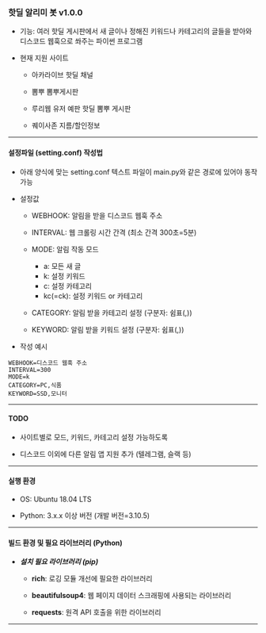 ### 핫딜 알리미 봇 v1.0.0

- 기능: 여러 핫딜 게시판에서 새 글이나 정해진 키워드나 카테고리의 글들을 받아와 디스코드 웹훅으로 쏴주는 파이썬 프로그램

- 현재 지원 사이트
	- 아카라이브 핫딜 채널
	
	- 뽐뿌 뽐뿌게시판
	
	- 루리웹 유저 예판 핫딜 뽐뿌 게시판
	
	- 퀘이사존 지름/할인정보
---

#### 설정파일 (setting.conf) 작성법

- 아래 양식에 맞는 setting.conf 텍스트 파일이 main.py와 같은 경로에 있어야 동작 가능

- 설정값
	- WEBHOOK: 알림을 받을 디스코드 웹훅 주소
	
	- INTERVAL: 웹 크롤링 시간 간격 (최소 간격 300초=5분)
	
	- MODE: 알림 작동 모드
		- a: 모든 새 글
		- k: 설정 키워드
		- c: 설정 카테고리
		- kc(=ck): 설정 키워드 or 카테고리
	
	- CATEGORY: 알림 받을 카테고리 설정 (구분자: 쉼표(,))
	
	- KEYWORD: 알림 받을 키워드 설정 (구분자: 쉼표(,))

- 작성 예시
```
WEBHOOK=디스코드 웹훅 주소
INTERVAL=300
MODE=k
CATEGORY=PC,식품
KEYWORD=SSD,모니터
```

---

#### TODO

- 사이트별로 모드, 키워드, 카테고리 설정 가능하도록

- 디스코드 이외에 다른 알림 앱 지원 추가 (텔레그램, 슬랙 등)

---

#### 실행 환경

- OS: Ubuntu 18.04 LTS

- Python: 3.x.x 이상 버전 (개발 버전=3.10.5)

---

#### 빌드 환경 및 필요 라이브러리 (Python)

- ***설치 필요 라이브러리 (pip)***
  - **rich**: 로깅 모듈 개선에 필요한 라이브러리

  - **beautifulsoup4**: 웹 페이지 데이터 스크래핑에 사용되는 라이브러리

  - **requests**: 원격 API 호출을 위한 라이브러리

---